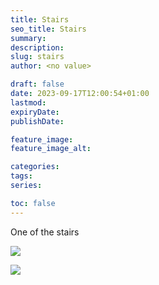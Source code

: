 ```yaml
---
title: Stairs
seo_title: Stairs
summary: 
description: 
slug: stairs
author: <no value>

draft: false
date: 2023-09-17T12:00:54+01:00
lastmod: 
expiryDate: 
publishDate: 

feature_image: 
feature_image_alt: 

categories:
tags:
series:

toc: false
---
```


One of the stairs

![](/images/0322.jpeg)

![](/images/0307.jpeg)